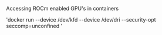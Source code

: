 Accessing ROCm enabled GPU's in containers

'docker run --device /dev/kfd --device /dev/dri --security-opt seccomp=unconfined <image>'
